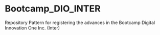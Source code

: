 # Bootcamp_DIO_INTER
Repository Pattern for registering the advances in the Bootcamp Digital Innovation One Inc. (Inter)
